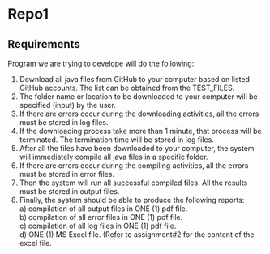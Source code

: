 # Repo1
## Requirements
Program we are trying to develope will do the following:    

1. Download all java files from GitHub to your computer based on listed GitHub accounts. The list can be obtained from the TEST_FILES.
2. The folder name or location to be downloaded to your computer will be specified (input) by the user.
3. If there are errors occur during the downloading activities, all the errors must be stored in log files.
4. If the downloading process take more than 1 minute, that process will be terminated. The termination time will be stored in log files.
5. After all the files have been downloaded to your computer, the system will immediately compile all java files in a specific folder.
6. If	there	are	errors	occur	during	the	compiling	activities,	all	the	errors	must	be	stored	in	error	files.	
7. Then	the	system	will	run	all	successful compiled	files. All	the	results must be stored in output files.
8. Finally,	the	system	should	be	able	to	produce	the	following	reports:    
    a) compilation	of	all	output	files	in	ONE	(1)	pdf	file.     
    b) compilation	of	all	error	files	in	ONE	(1)	pdf	file.     
    c) compilation	of	all	log	files	in	ONE	(1)	pdf	file.      
    d) ONE	(1)	MS	Excel	file.	(Refer	to	assignment#2	for	the	content	of	the	excel	file.	
